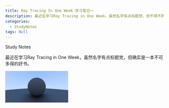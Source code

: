 ```yaml
---
title: Ray Tracing In One Week 学习笔记一
description: 最近在学习Ray Tracing in One Week，虽然名字有点标题党，但不得不所是一本不可多得的好书。
categories:
  - StudyNotes
tags: Null
---
```

Study Notes

最近在学习Ray Tracing in One Week，虽然名字有点标题党，但确实是一本不可多得的好书。

![07_diffuse.png](https://raw.githubusercontent.com/XJoshua/XJoshua.github.io/master/_posts/07_diffuse.png)
